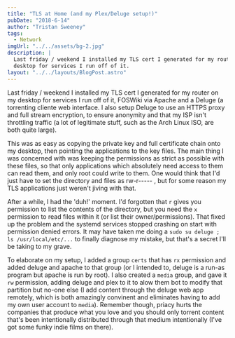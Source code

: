 ```yaml
---
title: "TLS at Home (and my Plex/Deluge setup!)"
pubDate: "2018-6-14"
author: "Tristan Sweeney"
tags:
  - Network
imgUrl: "../../assets/bg-2.jpg"
description: |
  Last friday / weekend I installed my TLS cert I generated for my router on my
  desktop for services I run off of it.
layout: "../../layouts/BlogPost.astro"
---
```


Last friday / weekend I installed my TLS cert I generated for my router on my desktop for services I run off of it, FOSWiki via Apache and a Deluge (a torrenting cliente web interface. I also setup Deluge to use an HTTPS proxy and full stream encryption, to ensure anonymity and that my ISP isn't throttling traffic (a lot of legitimate stuff, such as the Arch Linux ISO, are both quite large).

This was as easy as copying the private key and full certificate chain onto my desktop, then pointing the applications to the key files. The main thing I was concerned with was keeping the permissions as strict as possible with these files, so that only applications which absolutely need access to them can read them, and only root could write to them. One would think that I'd just have to set the directory and files as rw-r----- , but for some reason my TLS applications just weren't jiving with that.

After a while, I had the 'duh!' moment. I'd forgotten that `r` gives you permission to list the contents of the directory, but you need the `x` permission to read files within it (or list their owner/permissions). That fixed up the problem and the systemd services stopped crashing on start with permission denied errors. It may have taken me doing a `sudo su deluge ; ls /usr/local/etc/...` to finally diagnose my mistake, but that's a secret I'll be taking to my grave.

To elaborate on my setup, I added a group `certs` that has `rx` permission and added deluge and apache to that group (or I intended to, deluge is a run-as program but apache is run by root). I also created a `media` group, and gave it `rw` permission, adding deluge and plex to it to alow them bot to modify that partition but no-one else (I add content through the deluge web app remotely, which is both amazingly convinent and eliminates having to add my own user account to `media`). Remember though, priacy hurts the companies that produce what you love and you should only torrent content that's been intentionally distributed through that medium intentionally (I've got some funky indie films on there).
